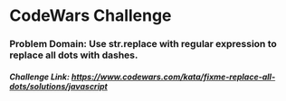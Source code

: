 # CodeWars Challenge

### Problem Domain: Use str.replace with regular expression to replace all dots with dashes.

##### Challenge Link: https://www.codewars.com/kata/fixme-replace-all-dots/solutions/javascript
